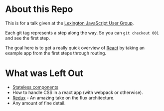 # About this Repo

This is for a talk given at the [Lexington JavaScript User Group](http://www.meetup.com/Kentucky-JavaScript-Users-Group/).

Each git tag represents a step along the way. So you can `git checkout 001` and
see the first step.

The goal here is to get a really quick overview of [React](https://facebook.github.io/react/)
by taking an example app from the first steps through routing.

# What was Left Out

- [Stateless components](https://facebook.github.io/react/docs/reusable-components.html#stateless-functions)
- How to handle CSS in a react app (with webpack or otherwise).
- [Redux](http://redux.js.org/) - An amazing take on the flux architecture.
- Any amount of fine detail.
